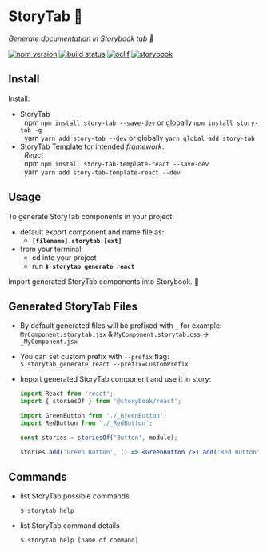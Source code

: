 # StoryTab 📑

_Generate documentation in Storybook tab 📑_

[![npm version][npm-badge]][npm-url]
[![build status][build-badge]][build-url]
[![oclif][oclif-badge]][oclif-url]
[![storybook][storybook-badge]][storybook-url]

## Install

Install:

- StoryTab  
  &nbsp;&nbsp;npm `npm install story-tab --save-dev` or globally `npm install story-tab -g`  
  &nbsp;&nbsp;yarn `yarn add story-tab --dev` or globally `yarn global add story-tab`
- StoryTab Template for intended _framework_:  
  &nbsp;&nbsp;_React_  
  &nbsp;&nbsp;npm `npm install story-tab-template-react --save-dev`  
  &nbsp;&nbsp;yarn `yarn add story-tab-template-react --dev`

## Usage

To generate StoryTab components in your project:

- default export component and name file as:
  - **`[filename].storytab.[ext]`**
- from your terminal:
  - cd into your project
  - run **`$ storytab generate react`**

Import generated StoryTab components into Storybook. 🎉

## Generated StoryTab Files

- By default generated files will be prefixed with `_` for example:  
  `MyComponent.storytab.jsx` & `MyComponent.storytab.css` -> `_MyComponent.jsx`
- You can set custom prefix with `--prefix` flag:  
  `$ storytab generate react --prefix=CustomPrefix`

- Import generated StoryTab component and use it in story:

  ```jsx
  import React from 'react';
  import { storiesOf } from '@storybook/react';

  import GreenButton from './_GreenButton';
  import RedButton from './_RedButton';

  const stories = storiesOf('Button', module);

  stories.add('Green Button', () => <GreenButton />).add('Red Button', () => <RedButton />);
  ```

<!-- GIF -->

## Commands

- list StoryTab possible commands
  ```console
  $ storytab help
  ```
- list StoryTab command details
  ```console
  $ storytab help [name of command]
  ```

[npm-badge]: https://img.shields.io/npm/v/story-tab.svg
[npm-url]: https://www.npmjs.com/package/story-tab
[build-badge]: https://travis-ci.com/mkosir/story-tab.svg
[build-url]: https://travis-ci.com/mkosir/story-tab
[oclif-badge]: https://img.shields.io/badge/cli-oclif-brightgreen.svg
[oclif-url]: https://oclif.io
[storybook-badge]: https://cdn.jsdelivr.net/gh/storybookjs/brand@master/badge/badge-storybook.svg
[storybook-url]: https://github.com/storybookjs/storybook
